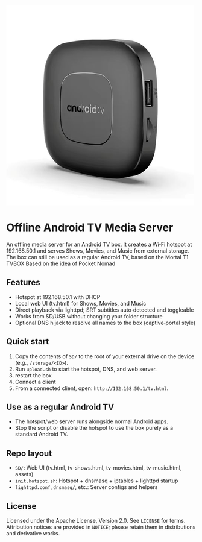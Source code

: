 ![PocketMedia](PocketMedia.png)

# Offline Android TV Media Server

An offline media server for an Android TV box. It creates a Wi‑Fi hotspot at 192.168.50.1 and serves Shows, Movies, and Music from external storage. The box can still be used as a regular Android TV, based on the Mortal T1 TVBOX
Based on the idea of Pocket Nomad

## Features
- Hotspot at 192.168.50.1 with DHCP
- Local web UI (tv.html) for Shows, Movies, and Music
- Direct playback via lighttpd; SRT subtitles auto‑detected and toggleable
- Works from SD/USB without changing your folder structure
- Optional DNS hijack to resolve all names to the box (captive‑portal style)

## Quick start
1) Copy the contents of `SD/` to the root of your external drive on the device (e.g., `/storage/<ID>`).
2) Run `upload.sh` to start the hotspot, DNS, and web server.
3) restart the box
4) Connect a client
4) From a connected client, open: `http://192.168.50.1/tv.html`.

## Use as a regular Android TV
- The hotspot/web server runs alongside normal Android apps.
- Stop the script or disable the hotspot to use the box purely as a standard Android TV.

## Repo layout
- `SD/`: Web UI (tv.html, tv-shows.html, tv-movies.html, tv-music.html, assets)
- `init.hotspot.sh`: Hotspot + dnsmasq + iptables + lighttpd startup
- `lighttpd.conf`, `dnsmasq/`, etc.: Server configs and helpers

## License

Licensed under the Apache License, Version 2.0. See `LICENSE` for terms. 
Attribution notices are provided in `NOTICE`; please retain them in distributions and derivative works.

